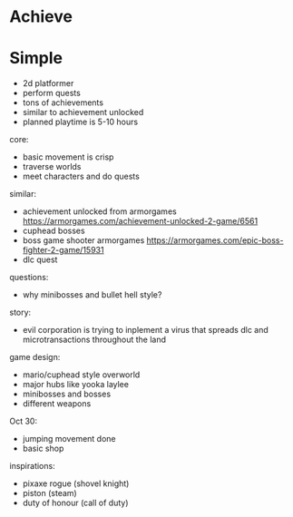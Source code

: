 # Achieve

# Simple
- 2d platformer
- perform quests
- tons of achievements
- similar to achievement unlocked
- planned playtime is 5-10 hours

core:
- basic movement is crisp
- traverse worlds
- meet characters and do quests

similar:
- achievement unlocked from armorgames https://armorgames.com/achievement-unlocked-2-game/6561
- cuphead bosses
- boss game shooter armorgames https://armorgames.com/epic-boss-fighter-2-game/15931
- dlc quest

questions:
- why minibosses and bullet hell style?

story:
- evil corporation is trying to inplement a virus that spreads dlc and microtransactions throughout the land

game design:
- mario/cuphead style overworld
- major hubs like yooka laylee
- minibosses and bosses
- different weapons

Oct 30:
- jumping movement done
- basic shop


inspirations:
- pixaxe rogue (shovel knight)
- piston (steam)
- duty of honour (call of duty)
